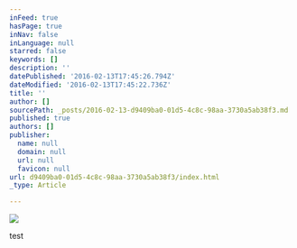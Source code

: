 ```yaml
---
inFeed: true
hasPage: true
inNav: false
inLanguage: null
starred: false
keywords: []
description: ''
datePublished: '2016-02-13T17:45:26.794Z'
dateModified: '2016-02-13T17:45:22.736Z'
title: ''
author: []
sourcePath: _posts/2016-02-13-d9409ba0-01d5-4c8c-98aa-3730a5ab38f3.md
published: true
authors: []
publisher:
  name: null
  domain: null
  url: null
  favicon: null
url: d9409ba0-01d5-4c8c-98aa-3730a5ab38f3/index.html
_type: Article

---
```

![](https://the-grid-user-content.s3-us-west-2.amazonaws.com/fa07e532-dfef-49bd-9cfe-2cf82812a478.JPG)

test